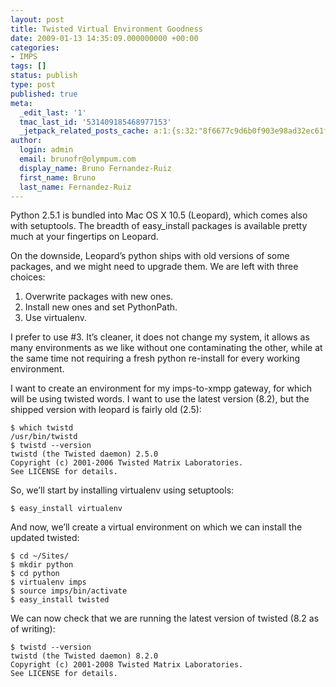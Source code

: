 ```yaml
---
layout: post
title: Twisted Virtual Environment Goodness
date: 2009-01-13 14:35:09.000000000 +00:00
categories:
- IMPS
tags: []
status: publish
type: post
published: true
meta:
  _edit_last: '1'
  tmac_last_id: '531409185468977153'
  _jetpack_related_posts_cache: a:1:{s:32:"8f6677c9d6b0f903e98ad32ec61f8deb";a:2:{s:7:"expires";i:1415059678;s:7:"payload";a:3:{i:0;a:1:{s:2:"id";i:121;}i:1;a:1:{s:2:"id";i:36;}i:2;a:1:{s:2:"id";i:118;}}}}
author:
  login: admin
  email: brunofr@olympum.com
  display_name: Bruno Fernandez-Ruiz
  first_name: Bruno
  last_name: Fernandez-Ruiz
---
```


Python 2.5.1 is bundled into Mac OS X 10.5 (Leopard), which comes also with setuptools. The breadth of easy_install packages is available pretty much at your fingertips on Leopard.

<p>On the downside, Leopard’s python ships with old versions of some packages, and we might need to upgrade them. We are left with three choices:</p>
<ol>
<li>Overwrite packages with new ones.</li>
<li>Install new ones and set PythonPath.</li>
<li>Use virtualenv.</li>
</ol>
<p>I prefer to use #3. It’s cleaner, it does not change my system, it allows as many environments as we like without one contaminating the other, while at the same time not requiring a fresh python re-install for every working environment.</p>
<p>I want to create an environment for my imps-to-xmpp gateway, for which will be using twisted words. I want to use the latest version (8.2), but the shipped version with leopard is fairly old (2.5):</p>
<pre><code>$ which twistd
/usr/bin/twistd
$ twistd --version
twistd (the Twisted daemon) 2.5.0
Copyright (c) 2001-2006 Twisted Matrix Laboratories.
See LICENSE for details.
</code></pre>
<p>So, we’ll start by installing virtualenv using setuptools:</p>
<pre><code>$ easy_install virtualenv
</code></pre>
<p>And now, we’ll create a virtual environment on which we can install the updated twisted:</p>
<pre><code>$ cd ~/Sites/
$ mkdir python
$ cd python
$ virtualenv imps
$ source imps/bin/activate
$ easy_install twisted
</code></pre>
<p>We can now check that we are running the latest version of twisted (8.2 as of writing):</p>
<pre><code>$ twistd --version
twistd (the Twisted daemon) 8.2.0
Copyright (c) 2001-2008 Twisted Matrix Laboratories.
See LICENSE for details.</code></pre>

